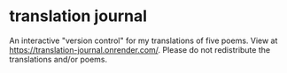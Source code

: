 # translation journal
An interactive "version control" for my translations of five poems. View at https://translation-journal.onrender.com/. Please do not redistribute the translations and/or poems.
